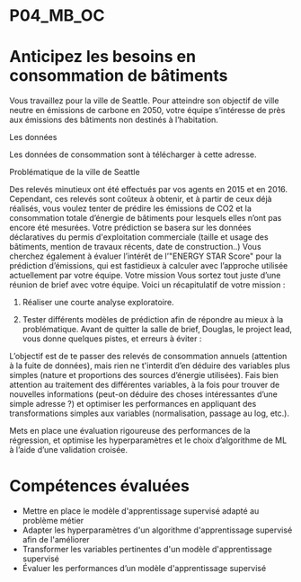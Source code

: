 # P04_MB_OC
# Anticipez les besoins en consommation de bâtiments

Vous travaillez pour la ville de Seattle. Pour atteindre son objectif de ville neutre en
émissions de carbone en 2050, votre équipe s’intéresse de près aux émissions des
bâtiments non destinés à l’habitation.

Les données

Les données de consommation sont à télécharger à cette adresse.

Problématique de la ville de Seattle

Des relevés minutieux ont été effectués par vos agents en 2015 et en 2016. Cependant, ces
relevés sont coûteux à obtenir, et à partir de ceux déjà réalisés, vous voulez tenter de
prédire les émissions de CO2 et la consommation totale d’énergie de bâtiments
pour lesquels elles n’ont pas encore été mesurées.
Votre prédiction se basera sur les données déclaratives du permis d'exploitation
commerciale (taille et usage des bâtiments, mention de travaux récents, date de
construction..)
Vous cherchez également à évaluer l’intérêt de l’"ENERGY STAR Score" pour la
prédiction d’émissions, qui est fastidieux à calculer avec l’approche utilisée
actuellement par votre équipe.
Votre mission
Vous sortez tout juste d’une réunion de brief avec votre équipe. Voici un récapitulatif de
votre mission :
1. Réaliser une courte analyse exploratoire.

2. Tester différents modèles de prédiction afin de répondre au mieux à la
problématique.
Avant de quitter la salle de brief, Douglas, le project lead, vous donne quelques pistes,
et erreurs à éviter :

L’objectif est de te passer des relevés de consommation annuels (attention à la fuite de
données), mais rien ne t'interdit d’en déduire des variables plus simples (nature et
proportions des sources d’énergie utilisées).
Fais bien attention au traitement des différentes variables, à la fois pour trouver de nouvelles
informations (peut-on déduire des choses intéressantes d’une simple adresse ?) et optimiser
les performances en appliquant des transformations simples aux variables (normalisation,
passage au log, etc.).

Mets en place une évaluation rigoureuse des performances de la régression, et optimise les
hyperparamètres et le choix d’algorithme de ML à l’aide d’une validation croisée.


# Compétences évaluées
- Mettre en place le modèle d'apprentissage supervisé adapté au problème métier
- Adapter les hyperparamètres d'un algorithme d'apprentissage supervisé afin de l'améliorer
- Transformer les variables pertinentes d'un modèle d'apprentissage supervisé
- Évaluer les performances d’un modèle d'apprentissage supervisé
